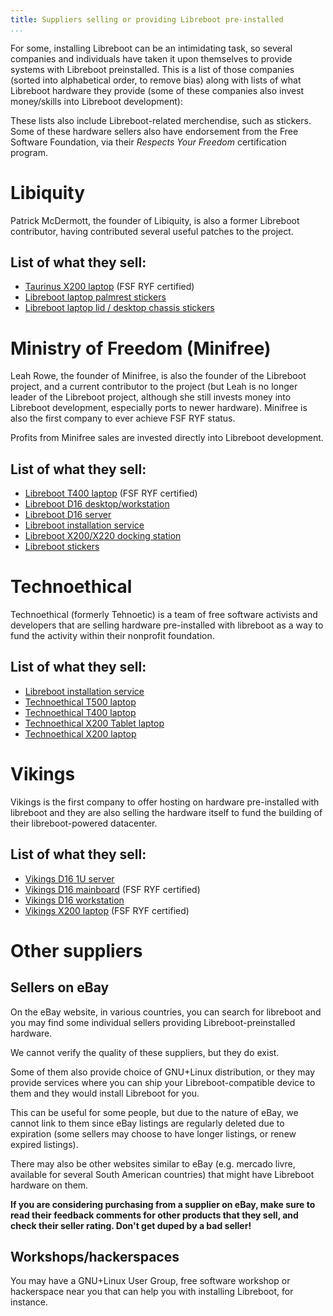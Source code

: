 ```yaml
---
title: Suppliers selling or providing Libreboot pre-installed
...
```


For some, installing Libreboot can be an intimidating task, so several
companies and individuals have taken it upon themselves to provide systems with
Libreboot preinstalled. This is a list of those companies (sorted into
alphabetical order, to remove bias) along with lists of what Libreboot hardware
they provide (some of these companies also invest money/skills into Libreboot
development):

These lists also include Libreboot-related merchendise, such as stickers.
Some of these hardware sellers also have endorsement from the Free Software
Foundation, via their *Respects Your Freedom* certification program.

Libiquity
=========

Patrick McDermott, the founder of Libiquity, is also a former Libreboot
contributor, having contributed several useful patches to the project.

List of what they sell:
----------------------

-   [Taurinus X200 laptop](https://shop.libiquity.com/product/taurinus-x200) (FSF RYF certified)
-   [Libreboot laptop palmrest stickers](https://shop.libiquity.com/product/libreboot-inside-case-badges-3-pack)
-   [Libreboot laptop lid / desktop chassis stickers](https://shop.libiquity.com/product/libreboot-stickers-shaped-matte-vinyl-2x2.25-3-pack)

Ministry of Freedom (Minifree)
==============================

Leah Rowe, the founder of Minifree, is also the founder of the Libreboot
project, and a current contributor to the project (but Leah is no longer leader
of the Libreboot project, although she still invests money into Libreboot
development, especially ports to newer hardware). Minifree is also the first
company to ever achieve FSF RYF status.

Profits from Minifree sales are invested directly into Libreboot development.

List of what they sell:
-----------------------

-   [Libreboot T400 laptop](https://minifree.org/product/libreboot-t400/) (FSF RYF certified)
-   [Libreboot D16 desktop/workstation](https://minifree.org/product/libreboot-d16/)
-   [Libreboot D16 server](https://minifree.org/product/libreboot-d16-server/)
-   [Libreboot installation service](https://minifree.org/product/libreboot-installation-service/)
-   [Libreboot X200/X220 docking station](https://minifree.org/product/docking-station-for-libreboot-x200/)
-   [Libreboot stickers](https://minifree.org/product/libreboot-stickers/)

Technoethical
=============

Technoethical (formerly Tehnoetic) is a team of free software activists and
developers that are selling hardware pre-installed with libreboot as a way to
fund the activity within their nonprofit foundation.

List of what they sell:
----------------------

-   [Libreboot installation service](https://tehnoetic.com/tet-lis)
-   [Technoethical T500 laptop](https://tehnoetic.com/tet-t500)
-   [Technoethical T400 laptop](https://tehnoetic.com/tet-t400)
-   [Technoethical X200 Tablet laptop](https://tehnoetic.com/tet-x200t)
-   [Technoethical X200 laptop](https://tehnoetic.com/tet-x200)

Vikings
=======

Vikings is the first company to offer hosting on hardware pre-installed with
libreboot and they are also selling the hardware itself to fund the building
of their libreboot-powered datacenter.

List of what they sell:
----------------------

-   [Vikings D16 1U server](https://store.vikings.net/libre-friendly-hardware/the-server-1u)
-   [Vikings D16 mainboard](https://store.vikings.net/libre-friendly-hardware/d16-ryf-certfied) (FSF RYF certified)
-   [Vikings D16 workstation](https://store.vikings.net/libre-friendly-hardware/vikings-d16-workstation)
-   [Vikings X200 laptop](https://store.vikings.net/libre-friendly-hardware/x200-ryf-certfied) (FSF RYF certified)

Other suppliers
===============

Sellers on eBay
---------------

On the eBay website, in various countries, you can search for libreboot and
you may find some individual sellers providing Libreboot-preinstalled hardware.

We cannot verify the quality of these suppliers, but they do exist.

Some of them also provide choice of GNU+Linux distribution, or they may provide
services where you can ship your Libreboot-compatible device to them and they
would install Libreboot for you.

This can be useful for some people, but due to the nature of eBay, we cannot
link to them since eBay listings are regularly deleted due to expiration (some
sellers may choose to have longer listings, or renew expired listings).

There may also be other websites similar to eBay (e.g. mercado livre, available
for several South American countries) that might have Libreboot hardware on
them.

**If you are considering purchasing from a supplier on eBay, make sure to read
their feedback comments for other products that they sell, and check their
seller rating. Don't get duped by a bad seller!**

Workshops/hackerspaces
----------------------

You may have a GNU+Linux User Group, free software workshop or hackerspace near
you that can help you with installing Libreboot, for instance.
